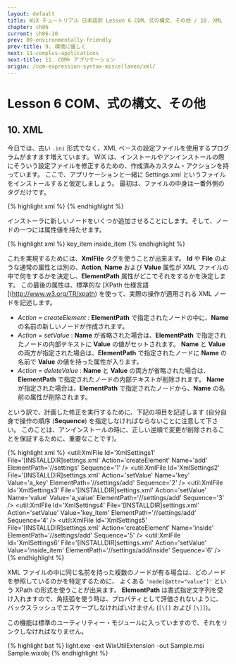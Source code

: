 ```yaml
---
layout: default
title: WiX チュートリアル 日本語訳 Lesson 6 COM、式の構文、その他 / 10. XML
chapter: ch06
current: ch06-10
prev: 09-environmentally-friendly
prev-title: 9. 環境に優しく
next: 11-complus-applications
next-title: 11. COM+ アプリケーション
origin: /com-expression-syntax-miscellanea/xml/
---
```

#  Lesson 6 COM、式の構文、その他

## 10. XML

今日では、古い `.ini` 形式でなく、XML ベースの設定ファイルを使用するプログラムがますます増えています。
WiX は、インストールやアンインストールの際にそういう設定ファイルを修正するための、作成済みカスタム・アクションを持っています。
ここで、アプリケーションと一緒に Settings.xml というファイルをインストールすると仮定しましょう。
最初は、ファイルの中身は一番外側のタグだけです。

{% highlight xml %}
<settings>
</settings>
{% endhighlight %}

インストーラに新しいノードをいくつか追加させることにします。そして、ノードの一つには属性値を持たせます。

{% highlight xml %}
<settings>
  <add key="a_key" value="a_value">key_item
    <inside>inside_item</inside>
  </add>
</settings>
{% endhighlight %}

これを実現するためには、**XmlFile** タグを使うことが出来ます。
**Id** や **File** のような通常の属性とは別の、**Action**, **Name** および **Value** 属性が 
XML ファイルの中で何をするかを決定し、**ElementPath** 属性がどこでそれをするかを決定します。
この最後の属性は、標準的な [XPath 仕様言語[(http://www.w3.org/TR/xpath) を使って、実際の操作が適用される XML ノードを記述します。

- *Action = createElement* : **ElementPath** で指定されたノードの中に、**Name** の名前の新しいノードが作成されます。
- *Action = setValue* : **Name** が省略された場合は、**ElementPath** で指定されたノードの内部テキストに **Value**
  の値がセットされます。
  **Name** と **Value** の両方が指定された場合は、**ElementPath** で指定されたノードに **Name** の名前で
  **Value** の値を持った属性が入ります。
- *Action = deleteValue* : **Name** と **Value** の両方が省略された場合は、**ElementPath** で指定されたノードの内部テキストが削除されます。
  **Name** が指定された場合は、**ElementPath** で指定されたノードから、**Name** の名前の属性が削除されます。

という訳で、計画した修正を実行するために、下記の項目を記述します
(自分自身で操作の順序 (**Sequence**) を指定しなければならないことに注意して下さい。
このことは、アンインストールの時に、正しい逆順で変更が削除されることを保証するために、重要なことです)。

{% highlight xml %}
<Component Id='Settings' Guid='YOURGUID-574D-4A9A-A266-5B5EC2C022A4'>
  <File Id='XmlSettings' Name='settings.xml' DiskId='1'
      Source='settings.xml' Vital='yes' />
  <util:XmlFile Id='XmlSettings1' File='[INSTALLDIR]settings.xml'
      Action='createElement' Name='add'
      ElementPath='//settings'
      Sequence='1' />
  <util:XmlFile Id='XmlSettings2' File='[INSTALLDIR]settings.xml'
      Action='setValue' Name='key' Value='a_key' 
      ElementPath='//settings/add'
      Sequence='2' />
  <util:XmlFile Id='XmlSettings3' File='[INSTALLDIR]settings.xml'
      Action='setValue' Name='value' Value='a_value' 
      ElementPath='//settings/add'
      Sequence='3' />
  <util:XmlFile Id='XmlSettings4' File='[INSTALLDIR]settings.xml'
      Action='setValue' Value='key_item' 
      ElementPath='//settings/add'
      Sequence='4' />
  <util:XmlFile Id='XmlSettings5' File='[INSTALLDIR]settings.xml'
      Action='createElement' Name='inside' 
      ElementPath='//settings/add'
      Sequence='5' />
  <util:XmlFile Id='XmlSettings6' File='[INSTALLDIR]settings.xml'
      Action='setValue' Value='inside_item' 
      ElementPath='//settings/add/inside'
      Sequence='6' />
</Component>
{% endhighlight %}

XML ファイルの中に同じ名前を持った複数のノードが有る場合は、どのノードを参照しているのかを特定するために、
よくある `'node[@attr="value"]'` という XPath の形式を使うことが出来ます。
**ElementPath** は書式指定文字列を受け入れますので、角括弧を使う時は、プロパティとして評価されないように、
バックスラッシュでエスケープしなければいけません (`[\[]` および `[\]]`)。

この機能は標準のユーティリティー・モジュールに入っていますので、それをリンクしなければなりません。

{% highlight bat %}
light.exe -ext WixUtilExtension -out Sample.msi Sample.wixobj
{% endhighlight %}
